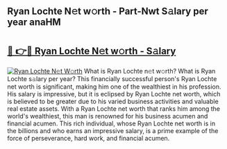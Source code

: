 ## Ryan Lochte N𝚎t w𝚘rth - Part-Nwt S𝚊lary per year anaHM

# <h2><a href="http://gc2q52.nevu.top/?p=Ryan+Lochte">🔗 👉🔴 Ryan Lochte N𝚎t w𝚘rth - S𝚊lary</a></h2>

[![Ryan Lochte N𝚎t W𝚘rth](https://i.imgur.com/Oavwk0R.jpeg)](http://gc2q52.nevu.top/?p=Ryan+Lochte)
What is Ryan Lochte n𝚎t w𝚘rth? What is Ryan Lochte s𝚊lary per year?
This financially successful person's Ryan Lochte net worth is significant, making him one of the wealthiest in his profession. His salary is impressive, but it is eclipsed by Ryan Lochte net worth, which is believed to be greater due to his varied business activities and valuable real estate assets. With a Ryan Lochte net worth that ranks him among the world's wealthiest, this man is renowned for his business acumen and financial acumen. This rich individual, whose Ryan Lochte net worth is in the billions and who earns an impressive salary, is a prime example of the force of perseverance, hard work, and financial acumen.
